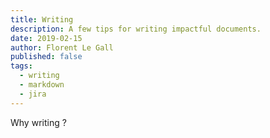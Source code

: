 ```yaml
---
title: Writing
description: A few tips for writing impactful documents.
date: 2019-02-15
author: Florent Le Gall
published: false
tags:
  - writing
  - markdown
  - jira
---
```


Why writing ?
